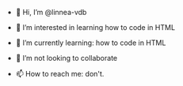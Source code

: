 - 👋 Hi, I’m @linnea-vdb
- 👀 I’m interested in learning how to code in HTML
- 🌱 I’m currently learning: how to code in HTML
- 💞️ I’m not looking to collaborate

- 📫 How to reach me: don't.

<!---
linnea-vdb/linnea-vdb is a ✨ special ✨ repository because its `README.md` (this file) appears on your GitHub profile.
You can click the Preview link to take a look at your changes.
--->
